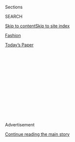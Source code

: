 <div id="app">

<div>

<div>

<div>

<div class="NYTAppHideMasthead css-1q2w90k e1suatyy0">

<div class="section css-ui9rw0 e1suatyy2">

<div class="css-eph4ug er09x8g0">

<div class="css-6n7j50">

</div>

<span class="css-1dv1kvn">Sections</span>

<div class="css-10488qs">

<span class="css-1dv1kvn">SEARCH</span>

</div>

[Skip to content](#site-content)[Skip to site
index](#site-index)

</div>

<div id="masthead-section-label" class="css-1wr3we4 eaxe0e00">

[Fashion](https://www.nytimes3xbfgragh.onion/section/fashion)

</div>

<div class="css-10698na e1huz5gh0">

</div>

</div>

<div id="masthead-bar-one" class="section hasLinks css-15hmgas e1csuq9d3">

<div class="css-uqyvli e1csuq9d0">

</div>

<div class="css-1uqjmks e1csuq9d1">

</div>

<div class="css-9e9ivx">

[](https://myaccount.nytimes3xbfgragh.onion/auth/login?response_type=cookie&client_id=vi)

</div>

<div class="css-1bvtpon e1csuq9d2">

[Today’s
Paper](https://www.nytimes3xbfgragh.onion/section/todayspaper)

</div>

</div>

</div>

</div>

<div data-aria-hidden="false">

<div id="site-content" data-role="main">

<div>

<div class="css-1aor85t" style="opacity:0.000000001;z-index:-1;visibility:hidden">

<div class="css-1hqnpie">

<div class="css-epjblv">

<span class="css-17xtcya">[Fashion](/section/fashion)</span><span class="css-x15j1o">|</span><span class="css-fwqvlz">Brunello
Cucinelli, Prince of All He
Surveys</span>

</div>

<div class="css-k008qs">

<div class="css-1iwv8en">

<span class="css-18z7m18"></span>

<div>

</div>

</div>

<span class="css-1n6z4y">https://nyti.ms/2Nu7dd9</span>

<div class="css-1705lsu">

<div class="css-4xjgmj">

<div class="css-4skfbu" data-role="toolbar" data-aria-label="Social Media Share buttons, Save button, and Comments Panel with current comment count" data-testid="share-tools">

  - 
  - 
  - 
  - 
    
    <div class="css-6n7j50">
    
    </div>

  - 

</div>

</div>

</div>

</div>

</div>

</div>

<div class="css-13pd83m">

</div>

<div id="top-wrapper" class="css-1sy8kpn">

<div id="top-slug" class="css-l9onyx">

Advertisement

</div>

[Continue reading the main
story](#after-top)

<div class="ad top-wrapper" style="text-align:center;height:100%;display:block;min-height:250px">

<div id="top" class="place-ad" data-position="top" data-size-key="top">

</div>

</div>

<div id="after-top">

</div>

</div>

<div>

<div id="sponsor-wrapper" class="css-1hyfx7x">

<div id="sponsor-slug" class="css-19vbshk">

Supported by

</div>

[Continue reading the main
story](#after-sponsor)

<div id="sponsor" class="ad sponsor-wrapper" style="text-align:center;height:100%;display:block">

</div>

<div id="after-sponsor">

</div>

</div>

<div class="css-186x18t">

Critic’s notebook

</div>

<div class="css-1vkm6nb ehdk2mb0">

# Brunello Cucinelli, Prince of All He Surveys

</div>

At 65, the Italian designer looms large in the wardrobes of well-dressed
C.E.O.s as well as the hilltop town where he grew up.

<div class="css-18e8msd">

<div class="css-vp77d3 epjyd6m0">

<div class="css-1baulvz">

By [<span class="css-1baulvz last-byline" itemprop="name">Guy
Trebay</span>](http://www.nytimes3xbfgragh.onion/by/guy-trebay)

</div>

</div>

  - Sept. 21,
    2018

  - 
    
    <div class="css-4xjgmj">
    
    <div class="css-d8bdto" data-role="toolbar" data-aria-label="Social Media Share buttons, Save button, and Comments Panel with current comment count" data-testid="share-tools">
    
      - 
      - 
      - 
      - 
        
        <div class="css-6n7j50">
        
        </div>
    
      - 
    
    </div>
    
    </div>

</div>

</div>

<div class="section meteredContent css-1r7ky0e" name="articleBody" itemprop="articleBody">

<div class="css-79elbk" data-testid="photoviewer-wrapper">

<div class="css-z3e15g" data-testid="photoviewer-wrapper-hidden">

</div>

<div class="css-1a48zt4 ehw59r15" data-testid="photoviewer-children">

![<span class="css-16f3y1r e13ogyst0" data-aria-hidden="true">Brunello
Cucinelli, founder of the brand that bears his name, has restored his
home village, Solomeo, Italy, and created a factory and a school there.
Early this month, to mark his 65th birthday, he brought a group of
editors and writers to the area for a celebratory
visit.</span><span class="css-cnj6d5 e1z0qqy90" itemprop="copyrightHolder"><span class="css-1ly73wi e1tej78p0">Credit...</span><span>Nadia
Shira Cohen for The New York
Times</span></span>](https://static01.graylady3jvrrxbe.onion/images/2018/09/27/fashion/22cucinelli-brunello/22cucinelli-brunello-articleLarge.jpg?quality=75&auto=webp&disable=upscale)

</div>

</div>

<div class="css-1fanzo5 StoryBodyCompanionColumn">

<div class="css-53u6y8">

For Ralph Lauren, it was a wide necktie and an outsized vision that set
in motion [a five-decade career in
fashion](https://www.nytimes3xbfgragh.onion/2018/09/08/fashion/ralph-lauren-50th-anniversary-show.html),
one that would eventually render a house painter’s son from the Bronx a
multibillionaire and a globally legible brand. For Brunello Cucinelli, a
farmer’s son from a rural backwater in Umbria, the path to international
success and a great fortune began almost as improbably — with a single
sweater.

Nowadays, it is too little appreciated how out of the devastation of
World War II came a great reconstruction in Italy, one largely fueled by
funds from the Marshall Plan. The small-scale industrial capacity that
remains a linchpin of the “Made in Italy’’ brand substantially
originated in the late 1940s, with individual regions developing
specific manufacturing specialties: woolen mills in the north,
shoemaking in the Marche region and factories producing specialty
knitwear in the central area where Mr. Cucinelli got his
start.

</div>

</div>

<div class="css-79elbk" data-testid="photoviewer-wrapper">

<div class="css-z3e15g" data-testid="photoviewer-wrapper-hidden">

</div>

<div class="css-1a48zt4 ehw59r15" data-testid="photoviewer-children">

<div class="css-1xdhyk6 erfvjey0">

<span class="css-1ly73wi e1tej78p0">Image</span>

<div class="css-zjzyr8">

<div data-testid="lazyimage-container" style="height:257.77777777777777px">

</div>

</div>

</div>

<span class="css-16f3y1r e13ogyst0" data-aria-hidden="true">A view from
Solomeo. Most of the town's residents are Cucinelli
employees.</span><span class="css-cnj6d5 e1z0qqy90" itemprop="copyrightHolder"><span class="css-1ly73wi e1tej78p0">Credit...</span><span>Nadia
Shira Cohen for The New York Times</span></span>

</div>

</div>

<div class="css-79elbk" data-testid="photoviewer-wrapper">

<div class="css-z3e15g" data-testid="photoviewer-wrapper-hidden">

</div>

<div class="css-1a48zt4 ehw59r15" data-testid="photoviewer-children">

<div class="css-1xdhyk6 erfvjey0">

<span class="css-1ly73wi e1tej78p0">Image</span>

<div class="css-zjzyr8">

<div data-testid="lazyimage-container" style="height:580px">

</div>

</div>

</div>

<span class="css-16f3y1r e13ogyst0" data-aria-hidden="true">The church
bell tower in Solomeo. Much of the church was restored by Mr.
Cucinelli.</span><span class="css-cnj6d5 e1z0qqy90" itemprop="copyrightHolder"><span class="css-1ly73wi e1tej78p0">Credit...</span><span>Nadia
Shira Cohen for The New York Times</span></span>

</div>

</div>

<div class="css-1fanzo5 StoryBodyCompanionColumn">

<div class="css-53u6y8">

It was 40 years ago that a 25-year-old Mr. Cucinelli scraped together a
grubstake to pursue his notion of updating the high-quality, although
staid, knitwear made in factories around his hometown. “I decided to
produce women’s cashmere knitwear in pop colors and not the boring grays
and tans that used to happen at that time,’’ Mr. Cucinelli said recently
by phone from Solomeo, near Perugia, where the designer still lives full
time — although in a manner far removed from that of his childhood, when
the family home lacked plumbing and electricity.

</div>

</div>

<div class="css-1fanzo5 StoryBodyCompanionColumn">

<div class="css-53u6y8">

In the tiny hilltop town where he first set up shop in 1978 — which now
includes the sprawling and manicured corporate campus out of which come
impeccable garments some refer to as Gap wear for the One Percent —
everything Mr. Cucinelli surveys from a frescoed office in a restored
medieval tower belongs to
him.

</div>

</div>

<div class="css-79elbk" data-testid="photoviewer-wrapper">

<div class="css-z3e15g" data-testid="photoviewer-wrapper-hidden">

</div>

<div class="css-1a48zt4 ehw59r15" data-testid="photoviewer-children">

<div class="css-1xdhyk6 erfvjey0">

<span class="css-1ly73wi e1tej78p0">Image</span>

<div class="css-zjzyr8">

<div data-testid="lazyimage-container" style="height:257.77777777777777px">

</div>

</div>

</div>

<span class="css-16f3y1r e13ogyst0" data-aria-hidden="true">A medieval
festival in Perugia, not far from
Solomeo.</span><span class="css-cnj6d5 e1z0qqy90" itemprop="copyrightHolder"><span class="css-1ly73wi e1tej78p0">Credit...</span><span>Nadia
Shira Cohen for The New York
Times</span></span>

</div>

</div>

<div class="css-79elbk" data-testid="photoviewer-wrapper">

<div class="css-z3e15g" data-testid="photoviewer-wrapper-hidden">

</div>

<div class="css-1a48zt4 ehw59r15" data-testid="photoviewer-children">

<div class="css-1xdhyk6 erfvjey0">

<span class="css-1ly73wi e1tej78p0">Image</span>

<div class="css-zjzyr8">

<div data-testid="lazyimage-container" style="height:257.77777777777777px">

</div>

</div>

</div>

<span class="css-16f3y1r e13ogyst0" data-aria-hidden="true">The
Morlacchi Theater in Perugia. Mr. Cucinelli is supporting the
restoration of part of the
structure.</span><span class="css-cnj6d5 e1z0qqy90" itemprop="copyrightHolder"><span class="css-1ly73wi e1tej78p0">Credit...</span><span>Nadia
Shira Cohen for The New York Times</span></span>

</div>

</div>

<div class="css-1fanzo5 StoryBodyCompanionColumn">

<div class="css-53u6y8">

Like the painter’s son from the Bronx, the farmer’s kid from Umbria
lives in a lordly manner largely out of reach for Italy’s remnant
aristocrats. With a publicly traded company whose market value is in the
billions and two honorary knighthoods awarded by the Italian government,
Mr. Cucinelli has made himself a prince of Solomeo.

</div>

</div>

<div class="css-1fanzo5 StoryBodyCompanionColumn">

<div class="css-53u6y8">

To celebrate that — and, not coincidentally, his 65th birthday — early
this month, the designer flew in scores of journalists from around the
world (among them the editors of Esquire, Departures, Town & Country and
GQ) for days of sightseeing, Lucullan feasting and speeches by the
self-styled humanist, who has a penchant for citing Homer, Hadrian and
Cicero.

</div>

</div>

<div class="css-79elbk" data-testid="photoviewer-wrapper">

<div class="css-z3e15g" data-testid="photoviewer-wrapper-hidden">

</div>

<div class="css-1a48zt4 ehw59r15" data-testid="photoviewer-children">

<div class="css-1xdhyk6 erfvjey0">

<span class="css-1ly73wi e1tej78p0">Image</span>

<div class="css-zjzyr8">

<div data-testid="lazyimage-container" style="height:580px">

</div>

</div>

</div>

<span class="css-16f3y1r e13ogyst0" data-aria-hidden="true">Mr.
Cucinelli also funded the restoration of the Etruscan Arch in
Perugia.</span><span class="css-cnj6d5 e1z0qqy90" itemprop="copyrightHolder"><span class="css-1ly73wi e1tej78p0">Credit...</span><span>Nadia
Shira Cohen for The New York Times</span></span>

</div>

</div>

<div class="css-1fanzo5 StoryBodyCompanionColumn">

<div class="css-53u6y8">

Lost, perhaps, amid all the jollity was the story of how a single
cashmere sweater was eventually transformed into a lifestyle brand
presciently pitched at a population whose growth could hardly have been
predicted when Mr. Cucinelli started out. Not only are there more
billionaires now than at any time in history, according to [a 2018
Forbes ranking](https://www.forbes.com/billionaires/#424da2af251c) of
those who have managed to summit capitalism’s Everest, but they are
richer than ever before, with an average wealth of $4.1 billion. Almost
from the start of his career, Mr. Cucinelli decided they would be his
clientele.

“He became the uniform for the cool C.E.O.s of the world,’’ said the
designer Michael Bastian, who, as men’s wear director of Bergdorf
Goodman in the early years of the century, was instrumental in helping
Mr. Cucinelli shape his overall vision and his retail offering. “That
kind of guy — Barry Diller, David Geffen — guys cool enough that they
didn’t have to wear a suit to work,’’ he added.

There is slightly more at work than cool, however. Mr. Geffen, Mr.
Diller and their fellow moguls have deep enough pockets that they are
unlikely to experience the sticker shock that would afflict an ordinary
mortal when faced with the price tag on, say, the reversible baseball
bomber sweater by Brunello Cucinelli offered at Bergdorf Goodman for
$3,095.

</div>

</div>

<div class="css-79elbk" data-testid="photoviewer-wrapper">

<div class="css-z3e15g" data-testid="photoviewer-wrapper-hidden">

</div>

<div class="css-1a48zt4 ehw59r15" data-testid="photoviewer-children">

<div class="css-1xdhyk6 erfvjey0">

<span class="css-1ly73wi e1tej78p0">Image</span>

<div class="css-zjzyr8">

<div data-testid="lazyimage-container" style="height:257.77777777777777px">

</div>

</div>

</div>

<span class="css-16f3y1r e13ogyst0" data-aria-hidden="true">At the
Cucinelli factory in Solomeo, workers pay three euros for lunch, which
often includes vegetables grown onsite and Mr. Cucinelli's own olive
oil, which is not sold to the
public.</span><span class="css-cnj6d5 e1z0qqy90" itemprop="copyrightHolder"><span class="css-1ly73wi e1tej78p0">Credit...</span><span>Nadia
Shira Cohen for The New York
Times</span></span>

</div>

</div>

<div class="css-79elbk" data-testid="photoviewer-wrapper">

<div class="css-z3e15g" data-testid="photoviewer-wrapper-hidden">

</div>

<div class="css-1a48zt4 ehw59r15" data-testid="photoviewer-children">

<div class="css-1xdhyk6 erfvjey0">

<span class="css-1ly73wi e1tej78p0">Image</span>

<div class="css-zjzyr8">

<div data-testid="lazyimage-container" style="height:257.77777777777777px">

</div>

</div>

</div>

<span class="css-16f3y1r e13ogyst0" data-aria-hidden="true">A Cucinelli
employee uses a special machine to assemble a
sweater.</span><span class="css-cnj6d5 e1z0qqy90" itemprop="copyrightHolder"><span class="css-1ly73wi e1tej78p0">Credit...</span><span>Nadia
Shira Cohen for The New York Times</span></span>

</div>

</div>

<div class="css-1fanzo5 StoryBodyCompanionColumn">

<div class="css-53u6y8">

“Brunello’s always had everybody but the ultracool, low-key C.E.O.s like
Steve Jobs,’’ Mr. Bastian added. In fact, Mr. Jobs’s distinctive uniform
of anonymous-looking cashmere mock turtlenecks was quietly produced in
bulk for the Apple founder by Mr. Cucinelli — despite the latter’s
distaste for both that particular style of collar and his hatred of
black.

In certain ways Mr. Cucinelli’s Italian success is also an American one,
since not only is North America his largest market, it was retailers in
the United States who first urged the designer to expand beyond sweaters
into the broader apparel offerings for which he eventually became known.
Had Gene Pressman, the visionary merchant who once headed Barneys New
York, not pushed him to create a full collection, Mr. Cucinelli said, he
might happily have rung changes on the same cashmere sweater for the
rest of his
life.

</div>

</div>

<div class="css-79elbk" data-testid="photoviewer-wrapper">

<div class="css-z3e15g" data-testid="photoviewer-wrapper-hidden">

</div>

<div class="css-1a48zt4 ehw59r15" data-testid="photoviewer-children">

<div class="css-1xdhyk6 erfvjey0">

<span class="css-1ly73wi e1tej78p0">Image</span>

<div class="css-zjzyr8">

<div data-testid="lazyimage-container" style="height:257.77777777777777px">

</div>

</div>

</div>

<span class="css-16f3y1r e13ogyst0" data-aria-hidden="true">Brunello
Cucinelli styles on display at the company
headquarters.</span><span class="css-cnj6d5 e1z0qqy90" itemprop="copyrightHolder"><span class="css-1ly73wi e1tej78p0">Credit...</span><span>Nadia
Shira Cohen for The New York Times</span></span>

</div>

</div>

<div class="css-1fanzo5 StoryBodyCompanionColumn">

<div class="css-53u6y8">

“It was the Americans that started asking for the total look,’’ the
designer said, referring to a style largely inspired by how he himself
had dressed practically since, as a fashion-besotted teenager, he began
honing his taste for elevated sportswear. That included rolling his
blazer sleeves, tailoring the legs of his trousers to narrower
proportions and migrating toward a muted palette from which he has
seldom strayed.

“Sometimes when I would visit Solomeo, I would see the designers talking
color,’’ Mr. Bastian said. “And they had to be perfect, perfect,
perfect: Is it warm beige or cool beige? What exact tone of navy or
gray?’’

</div>

</div>

<div class="css-1fanzo5 StoryBodyCompanionColumn">

<div class="css-53u6y8">

The one shade no one will ever spot in a Cucinelli collection, Mr.
Bastian added, is green: “He hates green. He wants to make green gone.
Apparently, his mom forced him to wear a green sweater when he was a kid
and he buried it in the backyard.’’

In Mr. Cucinelli’s idiosyncratic and yet disciplined approach to
business, analysts see a model for other major carriage trade labels
that appear to have lost their way. “His vision has always been
unwavering and unapologetically for the moneyed,’’ said Robert Burke of
Robert Burke Associates, a New York luxury goods consultancy.

“He is not going after the latest, greatest influencers and bloggers,
and I don’t think he has any particular high regard for an aspirational
customer,’’ Mr. Burke added. “He’s definitely for the wheels-up crowd.’’

</div>

</div>

</div>

<div>

</div>

<div>

</div>

<div>

</div>

<div>

<div id="bottom-wrapper" class="css-1ede5it">

<div id="bottom-slug" class="css-l9onyx">

Advertisement

</div>

[Continue reading the main
story](#after-bottom)

<div id="bottom" class="ad bottom-wrapper" style="text-align:center;height:100%;display:block;min-height:90px">

</div>

<div id="after-bottom">

</div>

</div>

</div>

</div>

</div>

## Site Index

<div>

</div>

## Site Information Navigation

  - [© <span>2020</span> <span>The New York Times
    Company</span>](https://help.nytimes3xbfgragh.onion/hc/en-us/articles/115014792127-Copyright-notice)

<!-- end list -->

  - [NYTCo](https://www.nytco.com/)
  - [Contact
    Us](https://help.nytimes3xbfgragh.onion/hc/en-us/articles/115015385887-Contact-Us)
  - [Work with us](https://www.nytco.com/careers/)
  - [Advertise](https://nytmediakit.com/)
  - [T Brand Studio](http://www.tbrandstudio.com/)
  - [Your Ad
    Choices](https://www.nytimes3xbfgragh.onion/privacy/cookie-policy#how-do-i-manage-trackers)
  - [Privacy](https://www.nytimes3xbfgragh.onion/privacy)
  - [Terms of
    Service](https://help.nytimes3xbfgragh.onion/hc/en-us/articles/115014893428-Terms-of-service)
  - [Terms of
    Sale](https://help.nytimes3xbfgragh.onion/hc/en-us/articles/115014893968-Terms-of-sale)
  - [Site
    Map](https://spiderbites.nytimes3xbfgragh.onion)
  - [Help](https://help.nytimes3xbfgragh.onion/hc/en-us)
  - [Subscriptions](https://www.nytimes3xbfgragh.onion/subscription?campaignId=37WXW)

</div>

</div>

</div>

</div>
